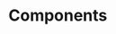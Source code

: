 <!-- Space: Projects -->
<!-- Parent: ZshGit -->
<!-- Title: Components ZshGit -->
<!-- Label: ZshGit -->
<!-- Label: Project -->
<!-- Label: Components -->
<!-- Include: disclaimer.md -->
<!-- Include: ac:toc -->

# Components
